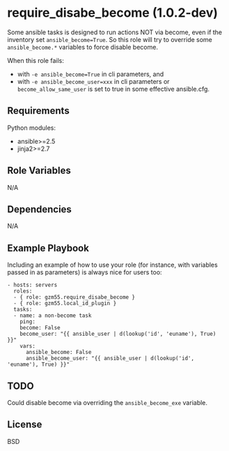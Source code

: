 require_disabe_become (1.0.2-dev)
=================================

Some ansible tasks is designed to run actions NOT via become,
even if the inventory set `ansible_become=True`.
So this role will try to override some `ansible_become.*` variables to force disable become.

When this role fails:
- with `-e ansible_become=True` in cli parameters, and
- with `-e ansible_become_user=xxx` in cli parameters or `become_allow_same_user` is set to true in some effective ansible.cfg.

Requirements
------------

Python modules:
- ansible>=2.5
- jinja2>=2.7

Role Variables
--------------

N/A

Dependencies
------------

N/A

Example Playbook
----------------

Including an example of how to use your role (for instance, with variables passed in as parameters) is always nice for users too:

    - hosts: servers
      roles:
      - { role: gzm55.require_disabe_become }
      - { role: gzm55.local_id_plugin }
      tasks:
      - name: a non-become task
        ping:
        become: False
        become_user: "{{ ansible_user | d(lookup('id', 'euname'), True) }}"
        vars:
          ansible_become: False
          ansible_become_user: "{{ ansible_user | d(lookup('id', 'euname'), True) }}"

TODO
----

Could disable become via overriding the `ansible_become_exe` variable.

License
-------

BSD
